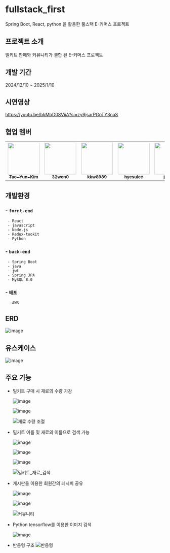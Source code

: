# fullstack_first
Spring Boot, React, python 을 활용한 풀스택 E-커머스 프로젝트

## 프로젝트 소개
밀키트 판매와 커뮤니티가 결합 된 E-커머스 프로젝트

## 개발 기간
2024/12/10 ~ 2025/1/10

## 시연영상
  https://youtu.be/bkMbD0SViiA?si=zyRjsarPGoTY3naS

## 협업 멤버
<table>
  <tr>
    <td align="center"><a href="https://github.com/Tae-Yun-Kim"><img src="https://avatars.githubusercontent.com/Tae-Yun-Kim" width="100px;" alt=""/><br /><sub><b>Tae-Yun-Kim</b></sub></a></td>
    <td align="center"><a href="https://github.com/32won0"><img src="https://avatars.githubusercontent.com/32won0" width="100px;" alt=""/><br /><sub><b>32won0</b></sub></a></td>
    <td align="center"><a href="https://github.com/kkw8989"><img src="https://avatars.githubusercontent.com/kkw8989" width="100px;" alt=""/><br /><sub><b>kkw8989</b></sub></a></td>
    <td align="center"><a href="https://github.com/hyesulee"><img src="https://avatars.githubusercontent.com/hyesulee" width="100px;" alt=""/><br /><sub><b>hyesulee</b></sub></a></td>
    <td align="center"><a href="https://github.com/jsLeeR"><img src="https://avatars.githubusercontent.com/jsLeeR" width="100px;" alt=""/><br /><sub><b>jsLeeR</b></sub></a></td>
  </tr>
</table>

## 개발환경
###  - `fornt-end`
     - React
     - javascript
     - Node.js
     - Redux-tookit
     - Python
### - `back-end`
     - Spring Boot
     - java
     - jwt
     - Spring JPA
     - MySQL 8.0
### - `배포`
      -AWS

## ERD

  ![image](https://github.com/user-attachments/assets/83f69f77-50bc-44b1-89bd-2bce9c3611a5)

## 유스케이스

  ![image](https://github.com/user-attachments/assets/aa3018f7-2b82-4846-a6f2-10237357273f)


## 주요 기능

* 밀키트 구매 시 재료의 수량 가감
  
  ![image](https://github.com/user-attachments/assets/9224ced4-3f99-469d-a014-7515d43823b4)

  ![image](https://github.com/user-attachments/assets/b950fe1e-de91-4b15-aaa3-e2aeea0be55e)

  ![재료 수량 조절](https://github.com/user-attachments/assets/5c1cb910-f11e-404b-b91d-50dd9d2ab47a)


* 밀키트 이름 및 재료의 이름으로 검색 가능
  
  ![image](https://github.com/user-attachments/assets/f0b6f9bd-5b52-4bb3-9738-453730a026f9)

  ![image](https://github.com/user-attachments/assets/9d1451fc-5ac6-4bb6-afc9-ebf3afc291ab)
  
  ![image](https://github.com/user-attachments/assets/4a918fc6-23d2-4b41-aa5f-59828fb6e6cd)

  ![밀키트_재료_검색](https://github.com/user-attachments/assets/03f9fc66-e129-4509-bfbe-5120965393fe)

* 게시판을 이용한 회원간의 레시피 공유
  
  ![image](https://github.com/user-attachments/assets/10075330-4300-46c5-b516-a3a648dfa7c1)

  ![image](https://github.com/user-attachments/assets/3878e1c3-078d-4378-bbfb-7a87e0326b58)

  ![커뮤니티](https://github.com/user-attachments/assets/5487e318-1531-4056-b8e9-d1f8fdfbb490)

* Python tensorflow를 이용한 이미지 검색
  
  ![image](https://github.com/user-attachments/assets/25a2242a-a75e-4626-bae7-3bf4be4ecff3)

* 반응형 구조
  ![반응형](https://github.com/user-attachments/assets/d979ab23-8e80-409e-8c6d-598e39a00e29)




